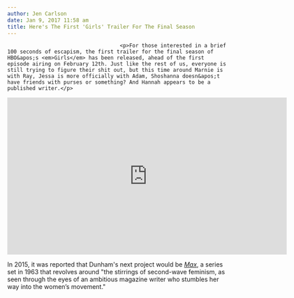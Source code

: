 ```yaml
---
author: Jen Carlson
date: Jan 9, 2017 11:58 am
title: Here's The First 'Girls' Trailer For The Final Season
---
```


	
										<p>For those interested in a brief 100 seconds of escapism, the first trailer for the final season of HBO&apos;s <em>Girls</em> has been released, ahead of the first episode airing on February 12th. Just like the rest of us, everyone is still trying to figure their shit out, but this time around Marnie is with Ray, Jessa is more officially with Adam, Shoshanna doesn&apos;t have friends with purses or something? And Hannah appears to be a published writer.</p>

<p><iframe width="640" height="360" src="https://web.archive.org/web/20170314075711if_/https://www.youtube.com/embed/qSZ_ofVH-oE" frameborder="0" allowfullscreen></iframe></p>

<p>In 2015, it was reported that Dunham&apos;s next project would be <a href="https://web.archive.org/web/20170314075711/http://gothamist.com/2015/10/13/lena_dunham_hbo_max.php"><em>Max</em></a>, a series set in 1963 that revolves around &quot;the stirrings of second-wave feminism, as seen through the eyes of an ambitious magazine writer who stumbles her way into the women&#x2019;s movement.&quot;</p>					
										
									
				
